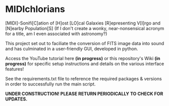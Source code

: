 # MIDIchlorians
[MIDI]-Sonifi[C]ation of [H]ost [LO]cal Galaxies [R]epresenting V[I]rgo and [N]earby Population[S]
(If I don't create a wonky, near-nonsensical acronym for a title, am I even associated with astronomy?)

This project set out to faciliate the conversion of FITS image data into sound and has culminated in a user-friendly GUI, developed in python. 

Access the YouTube tutorial here **(in progress)** or this repository's Wiki **(in progress)** for specific setup instructions and details on the various interface features!

See the requirements.txt file to reference the required packages & versions in order to successfully run the main script.

**UNDER CONSTRUCTION! PLEASE RETURN PERIODICALLY TO CHECK FOR UPDATES.**
